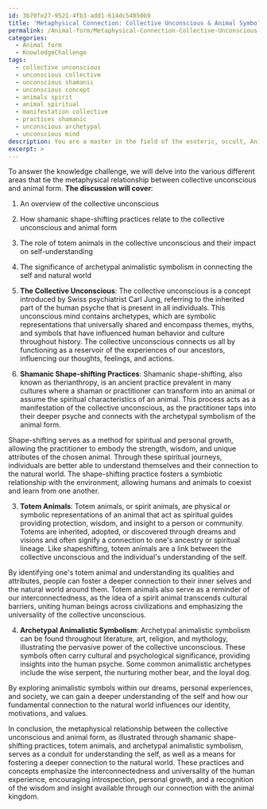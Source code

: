 ```yaml
---
id: 3b70fe27-9521-4fb3-add1-614dc54050b9
title: 'Metaphysical Connection: Collective Unconscious & Animal Symbolism'
permalink: /Animal-form/Metaphysical-Connection-Collective-Unconscious-Animal-Symbolism/
categories:
  - Animal form
  - KnowledgeChallenge
tags:
  - collective unconscious
  - unconscious collective
  - unconscious shamanic
  - unconscious concept
  - animals spirit
  - animal spiritual
  - manifestation collective
  - practices shamanic
  - unconscious archetypal
  - unconscious mind
description: You are a master in the field of the esoteric, occult, Animal form and Education. You are a writer of tests, challenges, books and deep knowledge on Animal form for initiates and students to gain deep insights and understanding from. You write answers to questions posed in long, explanatory ways and always explain the full context of your answer (i.e., related concepts, formulas, examples, or history), as well as the step-by-step thinking process you take to answer the challenges. Be rigorous and thorough, and summarize the key themes, ideas, and conclusions at the end.
excerpt: >
---
```

  To answer the knowledge challenge, we will delve into the various different areas that tie the metaphysical relationship between collective unconscious and animal form. ****The discussion will cover****: 
  
  1. An overview of the collective unconscious
  2. How shamanic shape-shifting practices relate to the collective unconscious and animal form
  3. The role of totem animals in the collective unconscious and their impact on self-understanding
  4. The significance of archetypal animalistic symbolism in connecting the self and natural world 
  
  1. **The Collective Unconscious**:
  The collective unconscious is a concept introduced by Swiss psychiatrist Carl Jung, referring to the inherited part of the human psyche that is present in all individuals. This unconscious mind contains archetypes, which are symbolic representations that universally shared and encompass themes, myths, and symbols that have influenced human behavior and culture throughout history. The collective unconscious connects us all by functioning as a reservoir of the experiences of our ancestors, influencing our thoughts, feelings, and actions.
  
  2. **Shamanic Shape-shifting Practices**:
  Shamanic shape-shifting, also known as therianthropy, is an ancient practice prevalent in many cultures where a shaman or practitioner can transform into an animal or assume the spiritual characteristics of an animal. This process acts as a manifestation of the collective unconscious, as the practitioner taps into their deeper psyche and connects with the archetypal symbolism of the animal form. 
  
  Shape-shifting serves as a method for spiritual and personal growth, allowing the practitioner to embody the strength, wisdom, and unique attributes of the chosen animal. Through these spiritual journeys, individuals are better able to understand themselves and their connection to the natural world. The shape-shifting practice fosters a symbiotic relationship with the environment, allowing humans and animals to coexist and learn from one another.
  
  3. ****Totem Animals****: 
  Totem animals, or spirit animals, are physical or symbolic representations of an animal that act as spiritual guides providing protection, wisdom, and insight to a person or community. Totems are inherited, adopted, or discovered through dreams and visions and often signify a connection to one's ancestry or spiritual lineage. Like shapeshifting, totem animals are a link between the collective unconscious and the individual's understanding of the self.
  
  By identifying one's totem animal and understanding its qualities and attributes, people can foster a deeper connection to their inner selves and the natural world around them. Totem animals also serve as a reminder of our interconnectedness, as the idea of a spirit animal transcends cultural barriers, uniting human beings across civilizations and emphasizing the universality of the collective unconscious.
  
  4. ****Archetypal Animalistic Symbolism****: 
  Archetypal animalistic symbolism can be found throughout literature, art, religion, and mythology, illustrating the pervasive power of the collective unconscious. These symbols often carry cultural and psychological significance, providing insights into the human psyche. Some common animalistic archetypes include the wise serpent, the nurturing mother bear, and the loyal dog.
  
  By exploring animalistic symbols within our dreams, personal experiences, and society, we can gain a deeper understanding of the self and how our fundamental connection to the natural world influences our identity, motivations, and values.
  
  In conclusion, the metaphysical relationship between the collective unconscious and animal form, as illustrated through shamanic shape-shifting practices, totem animals, and archetypal animalistic symbolism, serves as a conduit for understanding the self, as well as a means for fostering a deeper connection to the natural world. These practices and concepts emphasize the interconnectedness and universality of the human experience, encouraging introspection, personal growth, and a recognition of the wisdom and insight available through our connection with the animal kingdom.
